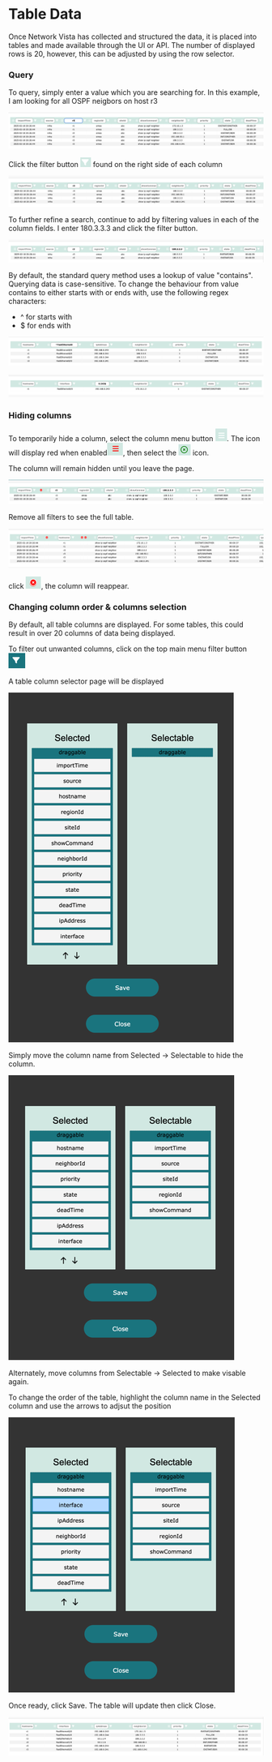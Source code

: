 # Table Data

Once Network Vista has collected and structured the data, it is placed into tables and made available through the UI or API.
The number of displayed rows is 20, however, this can be adjusted by using the row selector. 

### Query

To query, simply enter a value which you are searching for. In this example, I am looking for all OSPF neigbors on host r3

![img.png](imgs/img.png)

Click the filter button ![img_14.png](imgs/img_14.png) found on the right side of each column

![img_1.png](imgs/img_1.png)

To further refine a search, continue to add by filtering values in each of the column fields. I enter 180.3.3.3 and click the filter button.

![img_2.png](imgs/img_2.png)

By default, the standard query method uses a lookup of value "contains". Querying data is case-sensitive. 
To change the behaviour from value contains to either starts with or ends with, use the following regex characters:

* ^ for starts with
* $ for ends with

![img_15.png](imgs/img_15.png)

![img_16.png](imgs/img_16.png)

### Hiding columns
To temporarily hide a column, select the column menu button 
![img_3.png](imgs/img_3.png). The icon will display red when enabled![img_4.png](imgs/img_4.png), then select the ![img_5.png](imgs/img_5.png) icon. 

The column will remain hidden until you leave the page.

![img_6.png](imgs/img_6.png)

Remove all filters to see the full table. 

![img_7.png](imgs/img_7.png)

click ![img_8.png](imgs/img_8.png), the column will reappear.

### Changing column order & columns selection

By default, all table columns are displayed. For some tables, this could result in over 20 columns of data being displayed. 

To filter out unwanted columns, click on the top main menu filter button ![img_9.png](imgs/img_9.png)

A table column selector page will be displayed

![img_10.png](imgs/img_10.png)

Simply move the column name from Selected -> Selectable to hide the column. 

![img_11.png](imgs/img_11.png)

Alternately, move columns from Selectable -> Selected to make visable again.

To change the order of the table, highlight the column name in the Selected column and use the arrows to adjsut the position

![img_12.png](imgs/img_12.png)

Once ready, click Save. The table will update then click Close. 

![img_13.png](imgs/img_13.png)







